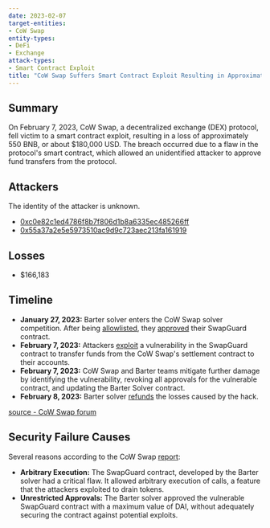 ```yaml
---
date: 2023-02-07
target-entities: 
- CoW Swap
entity-types:
- DeFi
- Exchange
attack-types:
- Smart Contract Exploit
title: "CoW Swap Suffers Smart Contract Exploit Resulting in Approximately $166K Loss"
---
```


## Summary

On February 7, 2023, CoW Swap, a decentralized exchange (DEX) protocol, fell victim to a smart contract exploit, resulting in a loss of approximately 550 BNB, or about $180,000 USD. The breach occurred due to a flaw in the protocol's smart contract, which allowed an unidentified attacker to approve fund transfers from the protocol.

## Attackers

The identity of the attacker is unknown.

- [0xc0e82c1ed4786f8b7f806d1b8a6335ec485266ff](https://etherscan.io/address/0xc0e82c1ed4786f8b7f806d1b8a6335ec485266ff)
- [0x55a37a2e5e5973510ac9d9c723aec213fa161919](https://etherscan.io/address/0x55a37a2e5e5973510ac9d9c723aec213fa161919)

## Losses

- $166,183

## Timeline

- **January 27, 2023:** Barter solver enters the CoW Swap solver competition. After being [allowlisted](https://etherscan.io/tx/0x7374b8157267b0c6d8cc05e812e68ddff045c5bdb5ca915c32193e9f752d5947), they [approved](https://etherscan.io/tx/0x92f906bce94bab417cccc87ae046448d7fb8c2c0350b7ed911545577acb3bfc1) their SwapGuard contract.
- **February 7, 2023:** Attackers [exploit](https://dune.com/queries/1543508) a vulnerability in the SwapGuard contract to transfer funds from the CoW Swap's settlement contract to their accounts.
- **February 7, 2023:** CoW Swap and Barter teams mitigate further damage by identifying the vulnerability, revoking all approvals for the vulnerable contract, and updating the Barter Solver contract.
- **February 8, 2023:** Barter solver [refunds](https://etherscan.io/tx/0x61a5196468b276bcedc3aab2f2fe255c2d54ca1c655523f4b25c99b1a224e715) the losses caused by the hack.

[source - CoW Swap forum](https://forum.cow.fi/t/cip-22-slashing-of-the-barter-solver-responsible-for-a-hack-causing-cow-dao-a-loss-of-1-week-fee-accrual/1440)

## Security Failure Causes

Several reasons according to the CoW Swap [report](https://blog.cow.fi/cow-swap-solver-exploit-post-mortem-07-02-2023-2faa9f918e29):
- **Arbitrary Execution:** The SwapGuard contract, developed by the Barter solver had a critical flaw. It allowed arbitrary execution of calls, a feature that the attackers exploited to drain tokens.
- **Unrestricted Approvals:** The Barter solver approved the vulnerable SwapGuard contract with a maximum value of DAI, without adequately securing the contract against potential exploits.
